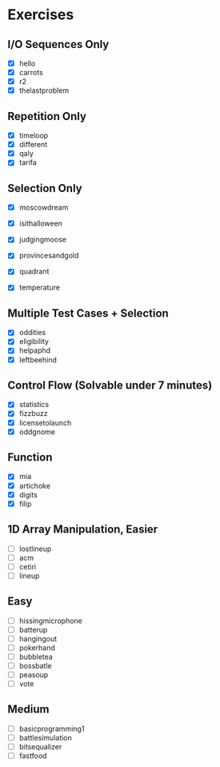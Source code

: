 # Exercises

## I/O Sequences Only

- [x] hello
- [x] carrots
- [x] r2
- [x] thelastproblem

## Repetition Only

- [x] timeloop
- [x] different
- [x] qaly
- [x] tarifa

## Selection Only

- [x] moscowdream
- [x] isithalloween
- [x] judgingmoose
- [x] provincesandgold
- [x] quadrant
- [x] temperature


## Multiple Test Cases + Selection

- [x] oddities
- [x] eligibility
- [x] helpaphd
- [x] leftbeehind

## Control Flow (Solvable under 7 minutes)

- [x] statistics
- [x] fizzbuzz
- [x] licensetolaunch
- [x] oddgnome

## Function

- [x] mia
- [x] artichoke
- [x] digits
- [x] filip

## 1D Array Manipulation, Easier

- [ ] lostlineup
- [ ] acm
- [ ] cetiri
- [ ] lineup

## Easy

- [ ] hissingmicrophone
- [ ] batterup
- [ ] hangingout
- [ ] pokerhand
- [ ] bubbletea
- [ ] bossbatle
- [ ] peasoup
- [ ] vote

## Medium

- [ ] basicprogramming1
- [ ] battlesimulation
- [ ] bitsequalizer
- [ ] fastfood
